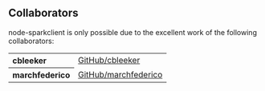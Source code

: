 ## Collaborators

node-sparkclient is only possible due to the excellent work of the following collaborators:

<table><tbody><tr><th align="left">cbleeker</th><td><a href="https://github.com/cbleeker">GitHub/cbleeker</a></td></tr>
<tr><th align="left">marchfederico</th><td><a href="https://github.com/marchfederico">GitHub/marchfederico</a></td></tr>
</tbody></table>

